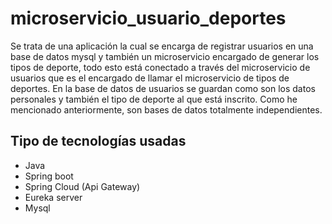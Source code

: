 # microservicio_usuario_deportes
Se trata de una aplicación la cual se encarga de registrar usuarios en una base de datos mysql y también un microservicio encargado de generar los tipos de deporte, todo esto está conectado a través del 
microservicio de usuarios que es el encargado de llamar el microservicio de tipos de deportes. En la base de datos de usuarios se guardan como son los datos personales y también el tipo de deporte al que está inscrito.
Como he mencionado anteriormente, son bases de datos totalmente independientes.

## Tipo de tecnologías usadas
- Java
- Spring boot
- Spring Cloud (Api Gateway)
- Eureka server
- Mysql
